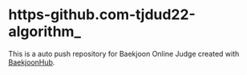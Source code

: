 # https-github.com-tjdud22-algorithm_
This is a auto push repository for Baekjoon Online Judge created with [BaekjoonHub](https://github.com/BaekjoonHub/BaekjoonHub).
